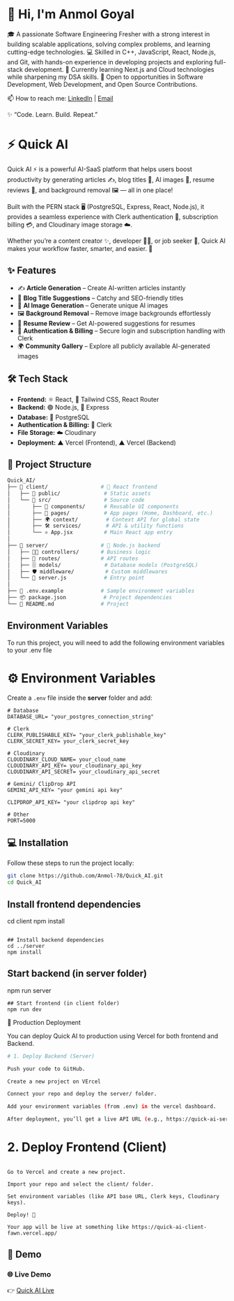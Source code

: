 # 👋 Hi, I'm Anmol Goyal

🎓 A passionate Software Engineering Fresher with a strong interest in building scalable applications, solving complex problems, and learning cutting-edge technologies.
💻 Skilled in C++, JavaScript, React, Node.js, and Git, with hands-on experience in developing projects and exploring full-stack development.
🚀 Currently learning Next.js and Cloud technologies while sharpening my DSA skills.
🌱 Open to opportunities in Software Development, Web Development, and Open Source Contributions.

📫 How to reach me: [LinkedIn](https://www.linkedin.com/in/anmolgoyal7817/) | [Email](mailto:anmolgoyal7817@gmail.com)


✨ “Code. Learn. Build. Repeat.”


# ⚡ Quick AI  

Quick AI ⚡ is a powerful AI-SaaS platform that helps users boost productivity by generating articles ✍️, blog titles 📰, AI images 🎨, resume reviews 📄, and background removal 🖼️ — all in one place!

Built with the PERN stack 🖥️ (PostgreSQL, Express, React, Node.js), it provides a seamless experience with Clerk authentication 🔑, subscription billing 💳, and Cloudinary image storage ☁️.

Whether you’re a content creator ✨, developer 👨‍💻, or job seeker 🎯, Quick AI makes your workflow faster, smarter, and easier. 🚀

## ✨ Features  

- ✍️ **Article Generation** – Create AI-written articles instantly  
- 📰 **Blog Title Suggestions** – Catchy and SEO-friendly titles  
- 🎨 **AI Image Generation** – Generate unique AI images  
- 🖼️ **Background Removal** – Remove image backgrounds effortlessly  
- 📄 **Resume Review** – Get AI-powered suggestions for resumes  
- 🔑 **Authentication & Billing** – Secure login and subscription handling with Clerk  
- 🌍 **Community Gallery** – Explore all publicly available AI-generated images  

## 🛠 Tech Stack  

- **Frontend:** ⚛️ React, 🎨 Tailwind CSS, React Router  
- **Backend:** 🟢 Node.js, 🚀 Express  
- **Database:** 🐘 PostgreSQL  
- **Authentication & Billing:** 🔑 Clerk  
- **File Storage:** ☁️ Cloudinary  
- **Deployment:** ▲ Vercel (Frontend), ▲ Vercel (Backend)  


## 📂 Project Structure  

```bash
Quick_AI/  
├── 📁 client/                 # 🎨 React frontend  
│   ├── 📁 public/              # Static assets  
│   └── 📁 src/                 # Source code  
│       ├── 🧩 components/      # Reusable UI components  
│       ├── 📄 pages/           # App pages (Home, Dashboard, etc.)  
│       ├── 🌍 context/         # Context API for global state  
│       ├── 🛠 services/        # API & utility functions  
│       └── ⚛️ App.jsx          # Main React app entry  
│
├── 📁 server/                 # 🚀 Node.js backend  
│   ├── 🧑‍💻 controllers/       # Business logic  
│   ├── 🔗 routes/             # API routes  
│   ├── 🗄 models/              # Database models (PostgreSQL)  
│   ├── 🛡 middleware/          # Custom middlewares  
│   └── 📜 server.js            # Entry point  
│
├── 🔐 .env.example            # Sample environment variables  
├── 📦 package.json            # Project dependencies  
└── 📘 README.md               # Project 
```
## Environment Variables

To run this project, you will need to add the following environment variables to your .env file
# ⚙️ Environment Variables  

Create a `.env` file inside the **server** folder and add:  

```env
# Database
DATABASE_URL= "your_postgres_connection_string"

# Clerk
CLERK_PUBLISHABLE_KEY= "your_clerk_publishable_key"
CLERK_SECRET_KEY= your_clerk_secret_key

# Cloudinary
CLOUDINARY_CLOUD_NAME= your_cloud_name
CLOUDINARY_API_KEY= your_cloudinary_api_key
CLOUDINARY_API_SECRET= your_cloudinary_api_secret

# Gemini/ ClipDrop API
GEMINI_API_KEY= "your gemini api key"

CLIPDROP_API_KEY= "your clipdrop api key"

# Other
PORT=5000
 ```
## 💻 Installation  

Follow these steps to run the project locally:  
```bash
git clone https://github.com/Anmol-78/Quick_AI.git
cd Quick_AI
```

## Install frontend dependencies
cd client
npm install
```

## Install backend dependencies
cd ../server
npm install
```
## Start backend (in server folder)
npm run server
```
## Start frontend (in client folder)
npm run dev
```
🚀 Production Deployment

You can deploy Quick AI to production using Vercel for both frontend and Backend.
```bash
# 1. Deploy Backend (Server)

Push your code to GitHub.

Create a new project on VErcel

Connect your repo and deploy the server/ folder.

Add your environment variables (from .env) in the vercel dashboard.

After deployment, you’ll get a live API URL (e.g., https://quick-ai-server-brown.vercel.app/).
```

# 2. Deploy Frontend (Client)
```

Go to Vercel and create a new project.

Import your repo and select the client/ folder.

Set environment variables (like API base URL, Clerk keys, Cloudinary keys).

Deploy! 🎉

Your app will be live at something like https://quick-ai-client-fawn.vercel.app/
```


## 🎥 Demo  

### 🌐 Live Demo  
👉 [Quick AI Live](https://quick-ai-client-fawn.vercel.app/)  



